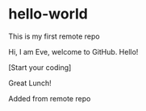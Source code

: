 # hello-world
This is my first remote repo

Hi, I am Eve, welcome to GitHub. Hello!

[Start your coding]

Great Lunch!

Added from remote repo
